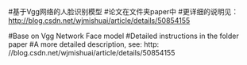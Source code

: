 #基于Vgg网络的人脸识别模型
#论文在文件夹paper中
#更详细的说明见：http://blog.csdn.net/wjmishuai/article/details/50854155

#Base on Vgg Network Face model
#Detailed instructions in the folder paper
#A more detailed description, see: http: //blog.csdn.net/wjmishuai/article/details/50854155
